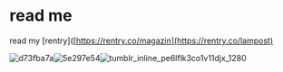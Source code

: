 #  read me
read my [rentry]([https://rentry.co/magazin](https://rentry.co/lampost)



![d73fba7a](https://github.com/TheLobotomy/readme/assets/144579716/a5c30045-f8fb-431d-9945-4357499df122)![5e297e54](https://github.com/TheLobotomy/readme/assets/144579716/2041e61a-c995-4a41-9c38-b006ff13c465)![tumblr_inline_pe6lflk3co1v11djx_1280](https://github.com/TheLobotomy/readme/assets/144579716/527f03c8-c95f-481d-9474-b4f583647cd8)




